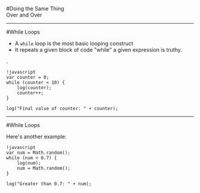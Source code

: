 #Doing the Same Thing<br />Over and Over

---
#While Loops
- A `while` loop is the most basic looping construct
- It repeats a given block of code "while" a given expression is truthy.

.

    !javascript
    var counter = 0;
    while (counter < 10) {
        log(counter);
        counter++;
    }

    log("Final value of counter: " + counter);

---
#While Loops

Here's another example:

    !javascript
    var num = Math.random();
    while (num < 0.7) {
        log(num);
        num = Math.random();
    }

    log("Greater than 0.7: " + num);

